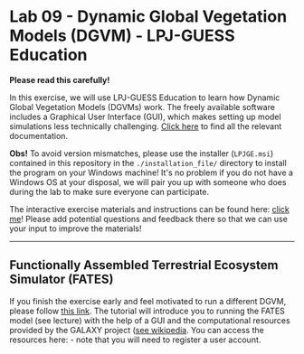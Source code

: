 # Lab 09 - Dynamic Global Vegetation Models (DGVM) - LPJ-GUESS Education

**Please read this carefully!**

In this exercise, we will use LPJ-GUESS Education to learn how Dynamic Global Vegetation Models (DGVMs) work.
The freely available software includes a Graphical User Interface (GUI), which makes setting up model simulations less
technically challenging. [Click here](https://web.nateko.lu.se/lpj-guess/education/) to find all the relevant documentation.

**Obs!** To avoid version mismatches, please use the installer (`LPJGE.msi`) contained in this repository in the
`./installation_file/` directory to install the program on your Windows machine! It's no problem if you do not have a Windows 
OS at your disposal, we will pair you up with someone who does during the lab to make sure everyone can participate.

The interactive exercise materials and instructions can be found here: 
[click me](https://hackmd.io/@pYjjfkwmSfW932OvIjzLHA/By6p2FT4Y/edit)! Please add potential questions and feedback there so 
that we can use your input to improve the materials!

---

## Functionally Assembled Terrestrial Ecosystem Simulator (FATES)

If you finish the exercise early and feel motivated to run a different DGVM, please follow [this link](https://training.galaxyproject.org/training-material/topics/climate/tutorials/fates/tutorial.html). The tutorial will introduce you to running the FATES model (see lecture) with the help of a GUI and the computational resources provided by the GALAXY project ([see wikipedia](https://en.wikipedia.org/wiki/Galaxy_(computational_biology)). You can access the resources here: [](https://climate.usegalaxy.eu/) - note that you will need to register a user account.
